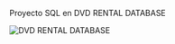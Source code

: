 Proyecto SQL en DVD RENTAL DATABASE

![DVD RENTAL DATABASE](https://user-images.githubusercontent.com/116199093/232255718-9e4e24c6-afd7-4112-97b5-fa78938addee.png)


